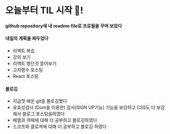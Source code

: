 # 오늘부터 TIL 시작 📖!
#### github repository에 내 readme file로 프로필을 꾸며 보았다 

#### 내일의 계획을 짜두었다
- 리액트 복습 
- 강의 보기 
- 리액트 했던것 뜯어보기
- 고차함수 포스팅 
- React 포스팅

#### 블로깅
- 지금껏 배운 git을 블로깅했다
- 유효성검사 (Dom을 이용한) 검사(SIGN UP기능) 기능을 보강하고 CSS도 더 보강해서 블로그 포스팅을하였다
- 배열과 객체에 대해 더 공부하고 블로깅하였다
- 스코프와 클로져에 대해 더 공부하고 블로깅 하였다
